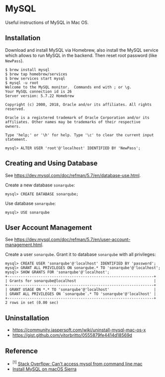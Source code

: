 # MySQL

Useful instructions of MySQL in Mac OS.

## Installation

Download and install MySQL via Homebrew, also install the MySQL service which
allows to run MySQL in the backend. Then reset root password (like `NewPass`).

```
$ brew install mysql
$ brew tap homebrew/services
$ brew services start mysql
$ mysql -u root
Welcome to the MySQL monitor.  Commands end with ; or \g.
Your MySQL connection id is 26
Server version: 5.7.22 Homebrew

Copyright (c) 2000, 2018, Oracle and/or its affiliates. All rights reserved.

Oracle is a registered trademark of Oracle Corporation and/or its
affiliates. Other names may be trademarks of their respective
owners.

Type 'help;' or '\h' for help. Type '\c' to clear the current input statement.

mysql> ALTER USER 'root'@'localhost' IDENTIFIED BY 'NewPass';
```

## Creating and Using Database

See <https://dev.mysql.com/doc/refman/5.7/en/database-use.html>.

Create a new database `sonarqube`:

```
mysql> CREATE DATABASE sonarqube;
```

Use database `sonarqube`:

```
mysql> USE sonarqube
```

## User Account Management

See <https://dev.mysql.com/doc/refman/5.7/en/user-account-management.html>.

Create a user `sonarqube`. Grant it to database `sonarqube` with all privileges:

```
mysql> CREATE USER 'sonarqube'@'localhost' IDENTIFIED BY 'password';
mysql> GRANT ALL PRIVILEGES ON sonarqube.* TO 'sonarqube'@'localhost';
mysql> SHOW GRANTS FOR 'sonarqube'@'localhost';
+------------------------------------------------------------------+
| Grants for sonarqube@localhost                                   |
+------------------------------------------------------------------+
| GRANT USAGE ON *.* TO 'sonarqube'@'localhost'                    |
| GRANT ALL PRIVILEGES ON `sonarqube`.* TO 'sonarqube'@'localhost' |
+------------------------------------------------------------------+
2 rows in set (0.00 sec)
```

## Uninstallation

- <https://community.jaspersoft.com/wiki/uninstall-mysql-mac-os-x>
- <https://gist.github.com/vitorbritto/0555879fe4414d18569d>

## Reference

- <sup>[1]</sup> [Stack Overflow: Can't access mysql from command line mac][so1]
- [Install MySQL on macOS Sierra][2]

[so1]: https://stackoverflow.com/questions/8195418
[2]: https://gist.github.com/nrollr/3f57fc15ded7dddddcc4e82fe137b58e
